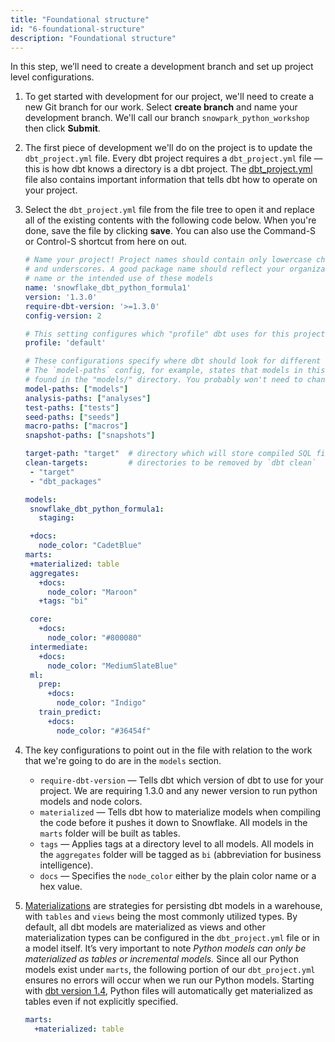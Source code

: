 ```yaml
---
title: "Foundational structure" 
id: "6-foundational-structure"
description: "Foundational structure"
---
```


In this step, we’ll need to create a development branch and set up project level configurations.

1. To get started with development for our project, we'll need to create a new Git branch for our work. Select **create branch** and name your development branch. We'll call our branch `snowpark_python_workshop` then click **Submit**.
2. The first piece of development we'll do on the project is to update the `dbt_project.yml` file. Every dbt project requires a `dbt_project.yml` file &mdash; this is how dbt knows a directory is a dbt project. The [dbt_project.yml](/reference/dbt_project.yml) file also contains important information that tells dbt how to operate on your project.
3. Select the `dbt_project.yml` file from the file tree to open it and replace all of the existing contents with the following code below. When you're done, save the file by clicking **save**. You can also use the Command-S or Control-S shortcut from here on out.

    ```yaml
    # Name your project! Project names should contain only lowercase characters
    # and underscores. A good package name should reflect your organization's
    # name or the intended use of these models
    name: 'snowflake_dbt_python_formula1'
    version: '1.3.0'
    require-dbt-version: '>=1.3.0'
    config-version: 2

    # This setting configures which "profile" dbt uses for this project.
    profile: 'default'

    # These configurations specify where dbt should look for different types of files.
    # The `model-paths` config, for example, states that models in this project can be
    # found in the "models/" directory. You probably won't need to change these!
    model-paths: ["models"]
    analysis-paths: ["analyses"]
    test-paths: ["tests"]
    seed-paths: ["seeds"]
    macro-paths: ["macros"]
    snapshot-paths: ["snapshots"]

    target-path: "target"  # directory which will store compiled SQL files
    clean-targets:         # directories to be removed by `dbt clean`
     - "target"
     - "dbt_packages"

    models:
     snowflake_dbt_python_formula1:
       staging:
    
     +docs:
       node_color: "CadetBlue"
   marts:
     +materialized: table
     aggregates:
       +docs:
         node_color: "Maroon"
       +tags: "bi"

     core:
       +docs:
         node_color: "#800080"
     intermediate:
       +docs:
         node_color: "MediumSlateBlue"
     ml:
       prep:
         +docs:
           node_color: "Indigo"
       train_predict:
         +docs:
           node_color: "#36454f"

    ```

4. The key configurations to point out in the file with relation to the work that we're going to do are in the `models` section.
    - `require-dbt-version` &mdash; Tells dbt which version of dbt to use for your project. We are requiring 1.3.0 and any newer version to run python models and node colors.
    - `materialized` &mdash; Tells dbt how to materialize models when compiling the code before it pushes it down to Snowflake. All models in the `marts` folder will be built as tables.
    - `tags` &mdash; Applies tags at a directory level to all models. All models in the `aggregates` folder will be tagged as `bi` (abbreviation for business intelligence).
    - `docs` &mdash; Specifies the `node_color` either by the plain color name or a hex value.
5. [Materializations](/docs/build/materializations) are strategies for persisting dbt models in a warehouse, with `tables` and `views` being the most commonly utilized types. By default, all dbt models are materialized as views and other materialization types can be configured in the `dbt_project.yml` file or in a model itself. It’s very important to note *Python models can only be materialized as tables or incremental models.* Since all our Python models exist under `marts`, the following portion of our `dbt_project.yml` ensures no errors will occur when we run our Python models. Starting with [dbt version 1.4](/guides/migration/versions/upgrading-to-v1.4#updates-to-python-models), Python files will automatically get materialized as tables even if not explicitly specified.

    ```yaml 
    marts:     
      +materialized: table
    ``` 

